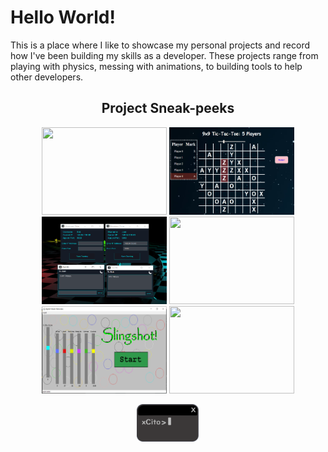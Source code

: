 <p>
    <h1>Hello World!</h1>
    
</p>

This is a place where I like to showcase my personal projects and record how I've been building my skills as a developer. These projects range from playing with physics, messing with animations, to building tools to help other developers.




<h2 align="center">Project Sneak-peeks</h2>
<p align="center">
<img src="https://github.com/xCito/Bubbles/blob/master/media/bubblesAnimation.gif" height="140" width="200" />
<img src="https://github.com/xCito/NxN_TicTacToeWEB/blob/master/ScreenShots/9x9ScreenShot2.png"  height="140" width="200" />
<img src="https://github.com/xCito/InstantMessenger/blob/master/Screenshots/ssTwoInstancesTalking.png" height="140" width="200" />
<img src="https://github.com/xCito/InfectedBunny/blob/master/media/bunnyInfection.gif" height="140" width="200" />
<img src="https://github.com/xCito/Slingshot/blob/master/screenshot/menuScreenShot.png" height="140" width="200" />
<img src="https://github.com/xCito/Bouncing/blob/master/media/bounceAnimation.gif" height="140" width="200" />
</p>

<p align="center">
    <img src="xCitoLogo2.png" width="100"/>
</p>
<!--
**xCito/xCito** is a ✨ _special_ ✨ repository because its `README.md` (this file) appears on your GitHub profile.

Here are some ideas to get you started:

- 🔭 I’m currently working on ...
- 🌱 I’m currently learning ...
- 👯 I’m looking to collaborate on ...
- 🤔 I’m looking for help with ...
- 💬 Ask me about ...
- 📫 How to reach me: ...
- 😄 Pronouns: ...
- ⚡ Fun fact: ...
-->

